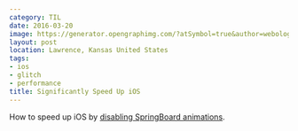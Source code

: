 ```yaml
---
category: TIL
date: 2016-03-20
image: https://generator.opengraphimg.com/?atSymbol=true&author=webology&authorSize=text-2xl&style=modern&tags=ios%2Cglitch%2Cperformance&title=Significantly+Speed+Up+iOS
layout: post
location: Lawrence, Kansas United States
tags:
- ios
- glitch
- performance
title: Significantly Speed Up iOS
---
```


How to speed up iOS by [disabling SpringBoard animations](https://9to5mac.com/2016/03/08/how-to-disable-ios-springboard-animations-faster-glitch/).
